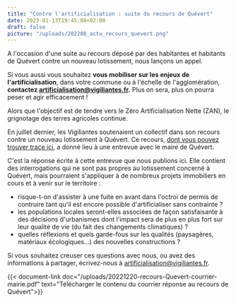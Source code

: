 ```yaml
---
title: "Contre l'artificialisation : suite du recours de Quévert"
date: 2023-01-13T19:45:08+02:00
draft: false
picture: "/uploads/202208_actu_recours_quevert.png"
---
```


A l'occasion d'une suite au recours déposé par des habitantes et habitants de Quévert contre un nouveau lotissement, nous lançons un appel.

Si vous aussi vous souhaitez **vous mobiliser sur les enjeux de l'artificialisation**, dans votre commune ou à l'échelle de l'agglomération, **contactez [artificialisation@vigiliantes.fr](mailto:artificialisation@vigiliantes.fr).** Plus on sera, plus on pourra peser et agir efficacement !

<!--more-->

Alors que l'objectif est de tendre vers le Zéro Artificialisation Nette (ZAN), le grignotage des terres agricoles continue.

En juillet dernier, les Vigiliantes soutenaient un collectif dans son recours contre un nouveau lotissement à Quévert. Ce recours, [dont vous pouvez trouver trace ici](https://www.vigiliantes.fr/plaidoyers/20220801_recours_quevert/), a donné lieu à une entrevue avec le maire de Quévert.

C'est la réponse écrite à cette entrevue que nous publions ici. Elle contient des interrogations qui ne sont pas propres au lotissement concerné à Quévert, mais pourraient s'appliquer à de nombreux projets immobiliers en cours et à venir sur le territoire :
- risque-t-on d'assister à une fuite en avant dans l'octroi de permis de contruire tant qu'il est encore possible d'artificialiser sans contrainte ?
- les populations locales seront-elles associées de façon satisfaisante à des décisions d'urbanismes dont l'impact sera de plus en plus fort sur leur qualité de vie (du fait des changements climatiques) ?
- quelles réflexions et quels garde-fous sur les qualités (paysagères, matériaux écologiques...) des nouvelles constructions ?

Si vous souhaitez creuser ces questions avec nous, ou avez des informations à partager, écrivez-nous à [artificialisation@vigiliantes.fr](mailto:artificialisation@vigiliantes.fr).

{{< document-link doc="/uploads/20221220-recours-Quevert-courrier-mairie.pdf" text="Télécharger le contenu du courrier réponse au recours de Quévert">}}



